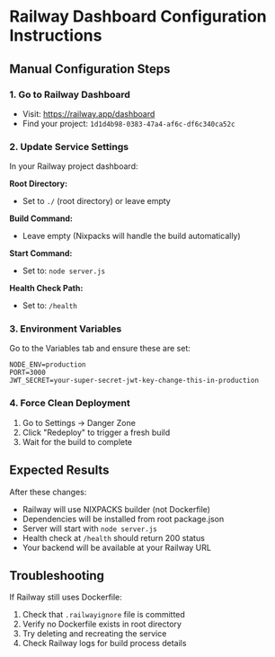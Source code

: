 # Railway Dashboard Configuration Instructions

## Manual Configuration Steps

### 1. Go to Railway Dashboard
- Visit: https://railway.app/dashboard
- Find your project: `1d1d4b98-0383-47a4-af6c-df6c340ca52c`

### 2. Update Service Settings
In your Railway project dashboard:

**Root Directory:**
- Set to `./` (root directory) or leave empty

**Build Command:**
- Leave empty (Nixpacks will handle the build automatically)

**Start Command:**
- Set to: `node server.js`

**Health Check Path:**
- Set to: `/health`

### 3. Environment Variables
Go to the Variables tab and ensure these are set:

```
NODE_ENV=production
PORT=3000
JWT_SECRET=your-super-secret-jwt-key-change-this-in-production
```

### 4. Force Clean Deployment
1. Go to Settings → Danger Zone
2. Click "Redeploy" to trigger a fresh build
3. Wait for the build to complete

## Expected Results

After these changes:
- Railway will use NIXPACKS builder (not Dockerfile)
- Dependencies will be installed from root package.json
- Server will start with `node server.js`
- Health check at `/health` should return 200 status
- Your backend will be available at your Railway URL

## Troubleshooting

If Railway still uses Dockerfile:
1. Check that `.railwayignore` file is committed
2. Verify no Dockerfile exists in root directory
3. Try deleting and recreating the service
4. Check Railway logs for build process details





